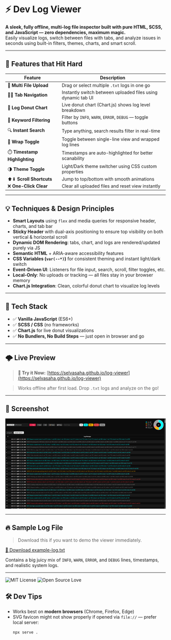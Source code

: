 # ⚡ Dev Log Viewer

**A sleek, fully offline, multi-log file inspector built with pure HTML, SCSS, and JavaScript — zero dependencies, maximum magic.**  
Easily visualize logs, switch between files with tabs, and analyze issues in seconds using built-in filters, themes, charts, and smart scroll.

---

## 🧩 Features that Hit Hard

| Feature | Description |
|--------|-------------|
| 📁 **Multi File Upload** | Drag or select multiple `.txt` logs in one go |
| 🧙‍♂️ **Tab Navigation** | Instantly switch between uploaded files using dynamic tab UI |
| 🍩 **Log Donut Chart** | Live donut chart (Chart.js) shows log level breakdown |
| 🧠 **Keyword Filtering** | Filter by `INFO`, `WARN`, `ERROR`, `DEBUG` — toggle buttons |
| 🔍 **Instant Search** | Type anything, search results filter in real-time |
| 🧻 **Wrap Toggle** | Toggle between single-line view and wrapped log lines |
| ⏱️ **Timestamp Highlighting** | Timestamps are auto-highlighted for better scanability |
| 🌗 **Theme Toggle** | Light/Dark theme switcher using CSS custom properties |
| ⬆⬇ **Scroll Shortcuts** | Jump to top/bottom with smooth animations |
| ❌ **One-Click Clear** | Clear all uploaded files and reset view instantly |

---

## 💡 Techniques & Design Principles

- **Smart Layouts** using `flex` and media queries for responsive header, charts, and tab bar
- **Sticky Header** with dual-axis positioning to ensure top visibility on both vertical & horizontal scroll
- **Dynamic DOM Rendering**: tabs, chart, and logs are rendered/updated purely via JS
- **Semantic HTML** + ARIA-aware accessibility features
- **CSS Variables (`var(--*)`)** for consistent theming and instant light/dark switch
- **Event-Driven UI**: Listeners for file input, search, scroll, filter toggles, etc.
- **Local-Only**: No uploads or tracking — all files stay in your browser memory
- **Chart.js Integration**: Clean, colorful donut chart to visualize log levels

---

## 🎯 Tech Stack

- ✅ **Vanilla JavaScript** (ES6+)
- ✅ **SCSS / CSS** (no frameworks)
- ✅ **Chart.js** for live donut visualizations
- ✅ **No Bundlers, No Build Steps** — just open in browser and go

---

## 🌩️ Live Preview

> **🔗 Try it Now:** [https://selvasaha.github.io/log-viewer](https://selvasaha.github.io/log-viewer)

> Works offline after first load. Drop `.txt` logs and analyze on the go!

---

## 📸 Screenshot

![Dev Log Viewer Screenshot](screenshot.png)

---

## 🔥 Sample Log File

> Download this if you want to demo the viewer immediately.

<a href="example-log.txt" download>📄 Download example-log.txt</a>

Contains a big juicy mix of `INFO`, `WARN`, `ERROR`, and `DEBUG` lines, timestamps, and realistic system logs.

---

![MIT License](https://img.shields.io/badge/license-MIT-blue)
![Open Source Love](https://badges.frapsoft.com/os/v1/open-source.svg?v=103)


## 🛠 Dev Tips

- Works best on **modern browsers** (Chrome, Firefox, Edge)
- SVG favicon might not show properly if opened via `file://` — prefer local server:
  ```bash
  npx serve .
